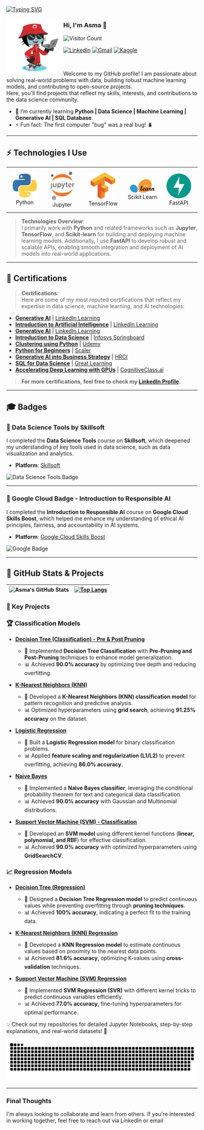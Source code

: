 [![Typing SVG](https://readme-typing-svg.demolab.com?font=Fira+Code&pause=1000&multiline=true&width=800&height=100&lines=Data+Scientist;Machine+Learning+Enthusiast+%7C+Open+Source+Contributor%7C;AI+%7C+NLP+%7C+Python)](https://git.io/typing-svg)

<img align="left" width="150" height="150" src="https://github.com/natnew/natnew/blob/main/octocat-Newbold-2023.png" alt="kedasha's instagram page @itsthatladydev">

### Hi, I'm Asma 👋
![Visitor Count](https://hits.seeyoufarm.com/api/count/incr/badge.svg?url=https://github.com/AsmaSheikh438&title=Profile%20Visitors&edge_flat=true&color=pink)


 [![LinkedIn](https://img.shields.io/badge/linkedin-%230077B5.svg?style=for-the-badge&logo=linkedin&logoColor=white)](https://www.linkedin.com/in/asma-sheikh-43bbab328/)
[![Gmail](https://img.shields.io/badge/Gmail-D14836?style=for-the-badge&logo=gmail&logoColor=white)](mailto:asmasheikh438@gmail.com)
 [![Kaggle](https://img.shields.io/badge/Kaggle-20BEFF.svg?style=for-the-badge&logo=kaggle&logoColor=white)](https://www.kaggle.com/shiekhasma)

<p align="left">
  <a href="https://twitter.com/" target="blank">
    <img src="https://img.shields.io/twitter/follow/?logo=twitter&style=for-the-badge" alt="" />
  </a> 
</p>

Welcome to my GitHub profile! I am passionate about solving real-world problems with data, building robust machine learning models, and contributing to open-source projects.  
Here, you'll find projects that reflect my skills, interests, and contributions to the data science community.

- 🌱 I’m currently learning **Python | Data Science | Machine Learning | Generative AI | SQL Database**.
- ⚡ Fun fact: The first computer "bug" was a real bug! 🪲

---

## ⚡ Technologies I Use

<div align="center">
  <table align="center">
    <tr>
        <td align="center" width="140" height="112.43">
            <img src="./assets/icons/python.jpeg" width="65px"/>
            <br /> Python
        </td>
        <td align="center" width="140" height="112.43">
            <img src="./assets/icons/jupyter.png" width="65px"/>
            <br /> Jupyter
        </td>
        <td align="center" width="140" height="112.43">
            <img src="./assets/icons/tensorflow.png" width="65px"/>
            <br /> TensorFlow
        </td>
        <td align="center" width="140" height="112.43">
            <img src="./assets/icons/scikitlearn.png" width="65px"/>
            <br /> Scikit Learn
        </td>
        <td align="center" width="140" height="112.43">
            <img src="./assets/icons/fastapi.png" width="65px"/>
            <br /> FastAPI
        </td>
    </tr>
  </table>
</div>

> **Technologies Overview**:  
I primarily work with **Python** and related frameworks such as **Jupyter**, **TensorFlow**, and **Scikit-learn** for building and deploying machine learning models. Additionally, I use **FastAPI** to develop robust and scalable APIs, enabling smooth integration and deployment of AI models into real-world applications.

---
## 📜 Certifications

> **Certifications**:  
Here are some of my most reputed certifications that reflect my expertise in data science, machine learning, and AI technologies:

- **[Generative AI](https://www.linkedin.com/learning/certificates/064b2579324a629e754dff2a0849b2417b782f9dbd6a2f1b57ca1ea32dcec82d)** | [LinkedIn Learning](https://www.linkedin.com/learning/)
- **[Introduction to Artificial Intelligence](https://www.linkedin.com/learning/certificates/7fac7b087fc355afe48e33cd52ba6d1de3086d41ce70106c2ead20ec990bf916?trk=share_certificate)** | [LinkedIn Learning](https://www.linkedin.com/learning/)
- **[Generative AI](https://www.linkedin.com/learning/certificates/30fe65bd16de76c4e3e3337bb6f47de5617b7e7ddf3f54b2a7e439f8504eb97b?trk=share_certificate)** | [LinkedIn Learning](https://www.linkedin.com/learning/)
- **[Introduction to Data Science](https://www.linkedin.com/learning/certificates/064b2579324a629e754dff2a0849b2417b782f9dbd6a2f1b57ca1ea32dcec82d)** | [Infosys Springboard](https://www.linkedin.com/learning/)
- **[Clustering using Python](https://springboard.udemy.com/certificate/UC-10272ff0-d3ca-42d4-9ffc-79a2bff30c08/)** | [Udemy](https://www.udemy.com/)
- **[Python for Beginners](https://moonshot.scaler.com/s/sl/_EbW-c2Hjo)** | [Scaler](https://moonshot.scaler.com/)
- **[Generative AI into Business Strategy](https://www.linkedin.com/learning/certificates/410f9332cf17dee3a6020c934c7f146d9d9178d37c6bfc5ebfac253fd279b349?trk=share_certificate)** | [HRCI](https://www.linkedin.com/learning/)
- **[SQL for Data Science](https://www.mygreatlearning.com/certificate/BVRKHKZI)** | [Great Learning](https://www.mygreatlearning.com/)
- **[Accelerating Deep Learning with GPUs](https://courses.cognitiveclass.ai/certificates/83b9ca10dc60435d80c02eeaa5f613e2)** | [CognitiveClass.ai](https://courses.cognitiveclass.ai/)

> **For more certifications, feel free to check my [LinkedIn Profile](https://www.linkedin.com/in/asma-sheikh-43bbab328/).**


---

## 🎓 Badges

### 🚀 Data Science Tools by Skillsoft
I completed the **Data Science Tools** course on **Skillsoft**, which deepened my understanding of key tools used in data science, such as data visualization and analytics.

- **Platform**: [Skillsoft](https://skillsoft.digitalbadges.skillsoft.com/77d6d6f5-3525-41b9-879a-f473212aff88#acc.861KDOgs)
<img src="https://github.com/user-attachments/assets/100b3210-1e66-471b-8fca-39cc7d417a09" alt="Data Science Tools Badge" width="150" height="150"/>

---
### 🚀 Google Cloud Badge - Introduction to Responsible AI
I completed the **Introduction to Responsible AI** course on **Google Cloud Skills Boost**, which helped me enhance my understanding of ethical AI principles, fairness, and accountability in AI systems.

- **Platform**: [Google Cloud Skills Boost](https://www.cloudskillsboost.google/profile/badges)
<img src="https://github.com/user-attachments/assets/d7c4c698-2db3-4bec-bbc8-be4df5a0d505" alt="Google Badge" width="150" height="150"/>

---


## 🚀 GitHub Stats & Projects

| ![Asma's GitHub Stats](https://github-readme-stats.vercel.app/api?username=AsmaSheikh438&show_icons=true&theme=radical&count_private=true&hide=prs&hide_title=true&size=large&height=300) | [![Top Langs](https://github-readme-stats.vercel.app/api/top-langs/?username=AsmaSheikh438&layout=compact&&show_icons=true&theme=radical&size=large&height=300)](https://github.com/anuraghazra/github-readme-stats) |
| ------------------------------------------------------------ | ------------------------------------------------------------ |



### 📂 Key Projects

### 🏆 Classification Models
- **[Decision Tree (Classification) - Pre & Post Pruning](https://github.com/AsmaSheikh438/Supervised-ML-Concepts-Models-and-Implementations/blob/main/02_supervised_ML/Classification/DECISION%20TREE%20(%20Classification%20)%20PRE%20%26%20POST%20PRUINING.ipynb)**  
  - 📌 Implemented **Decision Tree Classification** with **Pre-Pruning and Post-Pruning** techniques to enhance model generalization.  
  - 📊 Achieved **90.0% accuracy** by optimizing tree depth and reducing overfitting.  

- **[K-Nearest Neighbors (KNN)](https://github.com/AsmaSheikh438/Supervised-ML-Concepts-Models-and-Implementations/blob/main/02_supervised_ML/Classification/K-Nearest%20Neighbours%20(CLASSIFICATION).ipynb)**  
  - 📌 Developed a **K-Nearest Neighbors (KNN) classification model** for pattern recognition and predictive analysis.  
  - 📊 Optimized hyperparameters using **grid search**, achieving **91.25% accuracy** on the dataset.  

- **[Logistic Regression](https://github.com/AsmaSheikh438/Supervised-ML-Concepts-Models-and-Implementations/blob/main/02_supervised_ML/Classification/LOGESTIC%20REGRESSION%20MODEL%20.ipynb)**  
  - 📌 Built a **Logistic Regression model** for binary classification problems.  
  - 📊 Applied **feature scaling and regularization (L1/L2)** to prevent overfitting, achieving **86.0% accuracy**.  

- **[Naive Bayes](https://github.com/AsmaSheikh438/Supervised-ML-Concepts-Models-and-Implementations/blob/main/02_supervised_ML/Classification/NAIVE%20BAYES.ipynb)**  
  - 📌 Implemented a **Naive Bayes classifier**, leveraging the conditional probability theorem for text and categorical data classification.  
  - 📊 Achieved **90.0% accuracy** with Gaussian and Multinomial distributions.  

- **[Support Vector Machine (SVM) - Classification](https://github.com/AsmaSheikh438/Supervised-ML-Concepts-Models-and-Implementations/blob/main/02_supervised_ML/Classification/Support%20Vactor%20Machine%20SVM%20(CLASSIFICATION).ipynb)**  
  - 📌 Developed an **SVM model** using different kernel functions (**linear, polynomial, and RBF**) for effective classification.  
  - 📊 Achieved **90.0% accuracy** with optimized hyperparameters using **GridSearchCV**.  

### 📈 Regression Models
- **[Decision Tree (Regression)](https://github.com/AsmaSheikh438/Supervised-ML-Concepts-Models-and-Implementations/blob/main/02_supervised_ML/Regression/DECISION%20TREE%20(%20Regression%20).ipynb)**  
  - 📌 Designed a **Decision Tree Regression model** to predict continuous values while preventing overfitting through **pruning techniques**.  
  - 📊 Achieved **100% accuracy**, indicating a perfect fit to the training data.  

- **[K-Nearest Neighbors (KNN) Regression](https://github.com/AsmaSheikh438/Supervised-ML-Concepts-Models-and-Implementations/blob/main/02_supervised_ML/Regression/K-Nearest%20Neighbours%20(REGRESSION).ipynb)**  
  - 📌 Developed a **KNN Regression model** to estimate continuous values based on proximity to the nearest data points.  
  - 📊 Achieved **81.6% accuracy**, optimizing K-values using **cross-validation** techniques.  

- **[Support Vector Machine (SVM) Regression](https://github.com/AsmaSheikh438/Supervised-ML-Concepts-Models-and-Implementations/blob/main/02_supervised_ML/Regression/Support%20Vector%20Machine%20SVM%20(REGRESSION).ipynb)**  
  - 📌 Implemented **SVM Regression (SVR)** with different kernel tricks to predict continuous variables efficiently.  
  - 📊 Achieved **77.0% accuracy**, fine-tuning hyperparameters for optimal performance.  

💡 Check out my repositories for detailed Jupyter Notebooks, step-by-step explanations, and real-world datasets! 🚀

<img src="https://raw.githubusercontent.com/hxu296/hxu296/output/github-contribution-grid-snake.svg" />

---

### **Final Thoughts**
I'm always looking to collaborate and learn from others. If you're interested in working together, feel free to reach out via LinkedIn or email


